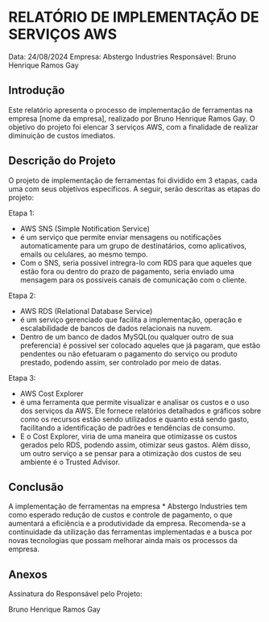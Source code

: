 # RELATÓRIO DE IMPLEMENTAÇÃO DE SERVIÇOS AWS

Data: 24/08/2024
Empresa: Abstergo Industries 
Responsável: Bruno Henrique Ramos Gay

## Introdução
Este relatório apresenta o processo de implementação de ferramentas na empresa [nome da empresa], realizado por Bruno Henrique Ramos Gay. O objetivo do projeto foi elencar 3 serviços AWS, com a finalidade de realizar diminuição de custos imediatos.

## Descrição do Projeto
O projeto de implementação de ferramentas foi dividido em 3 etapas, cada uma com seus objetivos específicos. A seguir, serão descritas as etapas do projeto:

Etapa 1: 
- AWS SNS (Simple Notification Service)
- é um serviço que permite enviar mensagens ou notificações automaticamente para um grupo de destinatários, como aplicativos, emails ou celulares, ao mesmo tempo.
- Com o SNS, seria possivel intregra-lo com RDS para que aqueles que estão fora ou dentro do prazo de pagamento, seria enviado uma mensagem para os possiveis canais de comunicação com o cliente.

Etapa 2: 
- AWS RDS (Relational Database Service)
- é um serviço gerenciado que facilita a implementação, operação e escalabilidade de bancos de dados relacionais na nuvem. 
- Dentro de um banco de dados MySQL(ou qualquer outro de sua preferencia) é possivel ser colocado aqueles que já pagaram, que estão pendentes ou não efetuaram o pagamento do serviço ou produto prestado, podendo assim, ser controlado por meio de datas.

Etapa 3: 
- AWS Cost Explorer
- é uma ferramenta que permite visualizar e analisar os custos e o uso dos serviços da AWS. Ele fornece relatórios detalhados e gráficos sobre como os recursos estão sendo utilizados e quanto está sendo gasto, facilitando a identificação de padrões e tendências de consumo.
- E o Cost Explorer, viria de uma maneira que otimizasse os custos gerados pelo RDS, podendo assim, otimizar seus gastos. Além disso, um outro serviço a se pensar para a otimização dos custos de seu ambiente é o Trusted Advisor.



## Conclusão
A implementação de ferramentas na empresa *
Abstergo Industries tem como esperado redução de custos e controle de pagamento, o que aumentará a eficiência e a produtividade da empresa. Recomenda-se a continuidade da utilização das ferramentas implementadas e a busca por novas tecnologias que possam melhorar ainda mais os processos da empresa.

## Anexos

Assinatura do Responsável pelo Projeto:

Bruno Henrique Ramos Gay